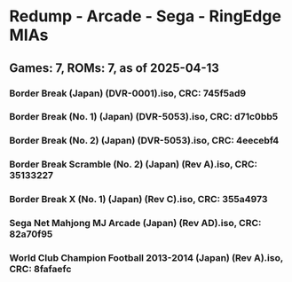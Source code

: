 # Redump - Arcade - Sega - RingEdge MIAs
## Games: 7, ROMs: 7, as of 2025-04-13

### Border Break (Japan) (DVR-0001).iso, CRC: 745f5ad9
### Border Break (No. 1) (Japan) (DVR-5053).iso, CRC: d71c0bb5
### Border Break (No. 2) (Japan) (DVR-5053).iso, CRC: 4eecebf4
### Border Break Scramble (No. 2) (Japan) (Rev A).iso, CRC: 35133227
### Border Break X (No. 1) (Japan) (Rev C).iso, CRC: 355a4973
### Sega Net Mahjong MJ Arcade (Japan) (Rev AD).iso, CRC: 82a70f95
### World Club Champion Football 2013-2014 (Japan) (Rev A).iso, CRC: 8fafaefc
